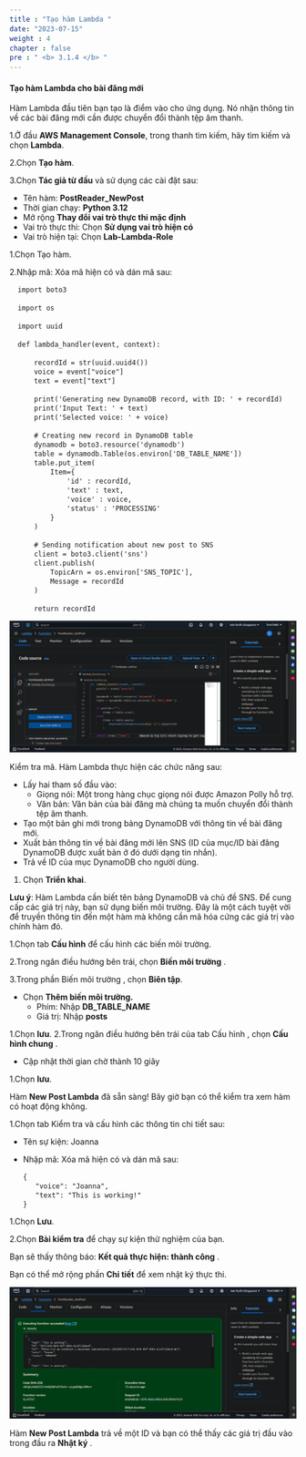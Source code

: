 ```yaml
---
title : "Tạo hàm Lambda "
date: "2023-07-15" 
weight : 4
chapter : false
pre : " <b> 3.1.4 </b> "
---
```


#### Tạo hàm Lambda cho bài đăng mới

Hàm Lambda đầu tiên bạn tạo là điểm vào cho ứng dụng. Nó nhận thông tin về các bài đăng mới cần được chuyển đổi thành tệp âm thanh.

1.Ở đầu **AWS Management Console**, trong thanh tìm kiếm, hãy tìm kiếm và chọn **Lambda**.

2.Chọn **Tạo hàm**.

3.Chọn **Tác giả từ đầu** và sử dụng các cài đặt sau:

- Tên hàm: **PostReader_NewPost**
- Thời gian chạy: **Python 3.12**
- Mở rộng **Thay đổi vai trò thực thi mặc định**
- Vai trò thực thi: Chọn **Sử dụng vai trò hiện có**
- Vai trò hiện tại: Chọn **Lab-Lambda-Role**

1.Chọn Tạo hàm.

2.Nhập mã: Xóa mã hiện có và dán mã sau:

      import boto3
      
      import os
      
      import uuid
      
      def lambda_handler(event, context):
      
          recordId = str(uuid.uuid4())
          voice = event["voice"]
          text = event["text"]
      
          print('Generating new DynamoDB record, with ID: ' + recordId)
          print('Input Text: ' + text)
          print('Selected voice: ' + voice)
      
          # Creating new record in DynamoDB table
          dynamodb = boto3.resource('dynamodb')
          table = dynamodb.Table(os.environ['DB_TABLE_NAME'])
          table.put_item(
              Item={
                  'id' : recordId,
                  'text' : text,
                  'voice' : voice,
                  'status' : 'PROCESSING'
              }
          )
      
          # Sending notification about new post to SNS
          client = boto3.client('sns')
          client.publish(
              TopicArn = os.environ['SNS_TOPIC'],
              Message = recordId
          )
      
          return recordId    
![FWD](/images/lambda2.png)

Kiểm tra mã. Hàm Lambda thực hiện các chức năng sau:

- Lấy hai tham số đầu vào:
    - Giọng nói: Một trong hàng chục giọng nói được Amazon Polly hỗ trợ.
    - Văn bản: Văn bản của bài đăng mà chúng ta muốn chuyển đổi thành tệp âm thanh.
- Tạo một bản ghi mới trong bảng DynamoDB với thông tin về bài đăng mới.
- Xuất bản thông tin về bài đăng mới lên SNS (ID của mục/ID bài đăng DynamoDB được xuất bản ở đó dưới dạng tin nhắn).
- Trả về ID của mục DynamoDB cho người dùng.

1. Chọn **Triển khai**.

**Lưu ý**: Hàm Lambda cần biết tên bảng DynamoDB và chủ đề SNS. Để cung cấp các giá trị này, bạn sử dụng biến môi trường. Đây là một cách tuyệt vời để truyền thông tin đến một hàm mà không cần mã hóa cứng các giá trị vào chính hàm đó.

1.Chọn tab **Cấu hình** để cấu hình các biến môi trường.

2.Trong ngăn điều hướng bên trái, chọn **Biến môi trường** .

3.Trong phần Biến môi trường , chọn **Biên tập**.


- Chọn **Thêm biến môi trường.**
    - Phím: Nhập **DB_TABLE_NAME**
    - Giá trị: Nhập **posts**

1.Chọn **lưu**.
2.Trong ngăn điều hướng bên trái của tab Cấu hình , chọn **Cấu hình chung** .

- Cập nhật thời gian chờ thành 10 giây

1.Chọn **lưu**.

Hàm **New Post Lambda** đã sẵn sàng! Bây giờ bạn có thể kiểm tra xem hàm có hoạt động không.

1.Chọn tab Kiểm tra và cấu hình các thông tin chi tiết sau:

- Tên sự kiện: Joanna
- Nhập mã: Xóa mã hiện có và dán mã sau:


      {
         "voice": "Joanna",
         "text": "This is working!"
      }



1.Chọn **Lưu**.

2.Chọn **Bài kiểm tra** để chạy sự kiện thử nghiệm của bạn.

Bạn sẽ thấy thông báo: **Kết quả thực hiện: thành công** .

Bạn có thể mở rộng phần **Chi tiết** để xem nhật ký thực thi.

![FWD](/images/lambda3.png)

Hàm **New Post Lambda** trả về một ID và bạn có thể thấy các giá trị đầu vào trong đầu ra **Nhật ký** .